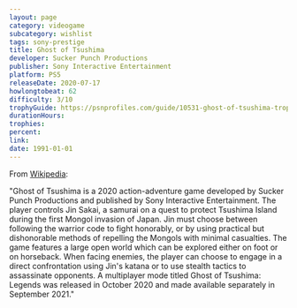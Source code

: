 ```yaml
---
layout: page
category: videogame
subcategory: wishlist
tags: sony-prestige
title: Ghost of Tsushima
developer: Sucker Punch Productions
publisher: Sony Interactive Entertainment
platform: PS5
releaseDate: 2020-07-17
howlongtobeat: 62
difficulty: 3/10
trophyGuide: https://psnprofiles.com/guide/10531-ghost-of-tsushima-trophy-guide
durationHours:
trophies:
percent:
link:
date: 1991-01-01
---
```


From [Wikipedia](https://en.wikipedia.org/wiki/Ghost_of_Tsushima):

"Ghost of Tsushima is a 2020 action-adventure game developed by Sucker Punch Productions and published by Sony Interactive Entertainment. The player controls Jin Sakai, a samurai on a quest to protect Tsushima Island during the first Mongol invasion of Japan. Jin must choose between following the warrior code to fight honorably, or by using practical but dishonorable methods of repelling the Mongols with minimal casualties. The game features a large open world which can be explored either on foot or on horseback. When facing enemies, the player can choose to engage in a direct confrontation using Jin's katana or to use stealth tactics to assassinate opponents. A multiplayer mode titled Ghost of Tsushima: Legends was released in October 2020 and made available separately in September 2021."
